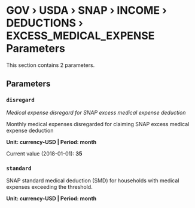 # GOV › USDA › SNAP › INCOME › DEDUCTIONS › EXCESS_MEDICAL_EXPENSE Parameters

This section contains 2 parameters.

## Parameters

### `disregard`
*Medical expense disregard for SNAP excess medical expense deduction*

Monthly medical expenses disregarded for claiming SNAP excess medical expense deduction

**Unit: currency-USD | Period: month**

Current value (2018-01-01): **35**


### `standard`

SNAP standard medical deduction (SMD) for households with medical expenses exceeding the threshold.

**Unit: currency-USD | Period: month**

